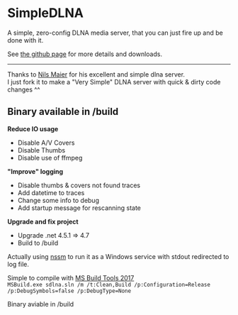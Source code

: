 SimpleDLNA
===
A simple, zero-config DLNA media server, that you can just fire up and be done with it.


See [the github page](http://nmaier.github.io/simpleDLNA/) for more details and downloads.

---
Thanks to [Nils Maier](https://github.com/nmaier) for his excellent and simple dlna server.  
I just fork it to make a "Very Simple" DLNA server with quick & dirty code changes ^^

## Binary available in /build ##

**Reduce IO usage**

 - Disable A/V Covers
 - Disable Thumbs
 - Disable use of ffmpeg

**"Improve" logging**

 - Disable thumbs & covers not found traces
 - Add datetime to traces
 - Change some info to debug
 - Add startup message for rescanning state

**Upgrade and fix project**
    
- Upgrade .net 4.5.1 => 4.7
- Build to /build

Actually using [nssm](https://nssm.cc/) to run it as a Windows service with stdout redirected to log file.

Simple to compile with [MS Build Tools 2017](https://www.visualstudio.com/fr/downloads/)  
``MSBuild.exe sdlna.sln /m /t:Clean,Build /p:Configuration=Release /p:DebugSymbols=false /p:DebugType=None``

Binary aviable in /build